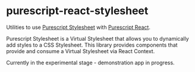 # purescript-react-stylesheet

Utilities to use [Purescript Stylesheet](https://github.com/danieljharvey/purescript-stylesheet) with [Purescript React](https://github.com/purescript-contrib/purescript-react).

Purescript Stylesheet is a Virtual Stylesheet that allows you to dynamically add styles to a CSS Stylesheet. This library provides components that provide and consume a Virtual Stylesheet via React Context.

Currently in the experimental stage - demonstration app in progress.
